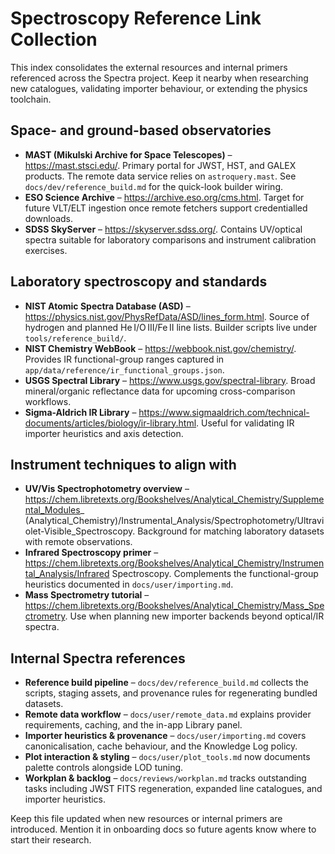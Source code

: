 # Spectroscopy Reference Link Collection

This index consolidates the external resources and internal primers referenced across the Spectra project. Keep it nearby when
researching new catalogues, validating importer behaviour, or extending the physics toolchain.

## Space- and ground-based observatories
- **MAST (Mikulski Archive for Space Telescopes)** – https://mast.stsci.edu/. Primary portal for JWST, HST, and GALEX products.
  The remote data service relies on `astroquery.mast`. See `docs/dev/reference_build.md` for the quick-look builder wiring.
- **ESO Science Archive** – https://archive.eso.org/cms.html. Target for future VLT/ELT ingestion once remote fetchers support
  credentialled downloads.
- **SDSS SkyServer** – https://skyserver.sdss.org/. Contains UV/optical spectra suitable for laboratory comparisons and
  instrument calibration exercises.

## Laboratory spectroscopy and standards
- **NIST Atomic Spectra Database (ASD)** – https://physics.nist.gov/PhysRefData/ASD/lines_form.html. Source of hydrogen and
  planned He I/O III/Fe II line lists. Builder scripts live under `tools/reference_build/`.
- **NIST Chemistry WebBook** – https://webbook.nist.gov/chemistry/. Provides IR functional-group ranges captured in
  `app/data/reference/ir_functional_groups.json`.
- **USGS Spectral Library** – https://www.usgs.gov/spectral-library. Broad mineral/organic reflectance data for upcoming
  cross-comparison workflows.
- **Sigma-Aldrich IR Library** – https://www.sigmaaldrich.com/technical-documents/articles/biology/ir-library.html. Useful for
  validating IR importer heuristics and axis detection.

## Instrument techniques to align with
- **UV/Vis Spectrophotometry overview** – https://chem.libretexts.org/Bookshelves/Analytical_Chemistry/Supplemental_Modules_
  (Analytical_Chemistry)/Instrumental_Analysis/Spectrophotometry/Ultraviolet-Visible_Spectroscopy. Background for matching
  laboratory datasets with remote observations.
- **Infrared Spectroscopy primer** – https://chem.libretexts.org/Bookshelves/Analytical_Chemistry/Instrumental_Analysis/Infrared
  Spectroscopy. Complements the functional-group heuristics documented in `docs/user/importing.md`.
- **Mass Spectrometry tutorial** – https://chem.libretexts.org/Bookshelves/Analytical_Chemistry/Mass_Spectrometry. Use when
  planning new importer backends beyond optical/IR spectra.

## Internal Spectra references
- **Reference build pipeline** – `docs/dev/reference_build.md` collects the scripts, staging assets, and provenance rules for
  regenerating bundled datasets.
- **Remote data workflow** – `docs/user/remote_data.md` explains provider requirements, caching, and the in-app Library panel.
- **Importer heuristics & provenance** – `docs/user/importing.md` covers canonicalisation, cache behaviour, and the Knowledge
  Log policy.
- **Plot interaction & styling** – `docs/user/plot_tools.md` now documents palette controls alongside LOD tuning.
- **Workplan & backlog** – `docs/reviews/workplan.md` tracks outstanding tasks including JWST FITS regeneration, expanded line
  catalogues, and importer heuristics.

Keep this file updated when new resources or internal primers are introduced. Mention it in onboarding docs so future agents know
where to start their research.
